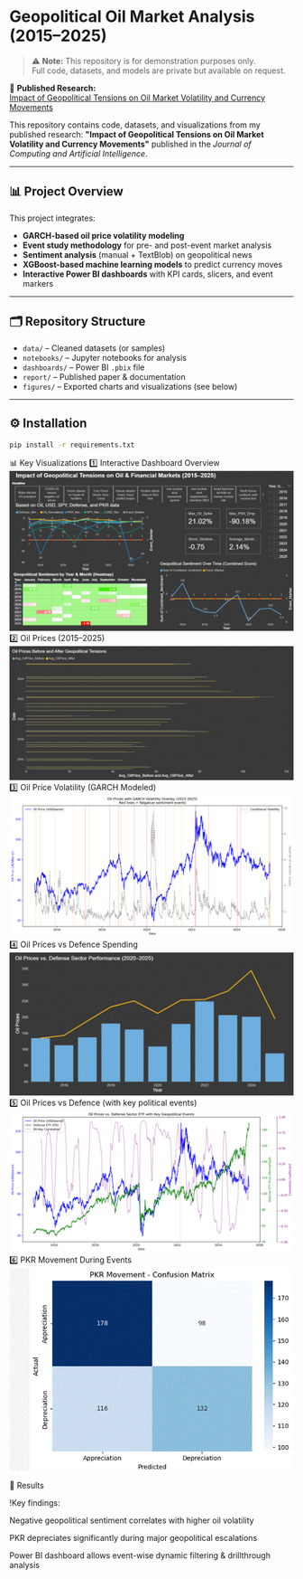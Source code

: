 # Geopolitical Oil Market Analysis (2015–2025)

> ⚠️ **Note:** This repository is for demonstration purposes only.  
> Full code, datasets, and models are private but available on request.

📖 **Published Research:**  
[Impact of Geopolitical Tensions on Oil Market Volatility and Currency Movements](https://jccair.org/index.php/jcai/article/view/3)

This repository contains code, datasets, and visualizations from my published research:
**"Impact of Geopolitical Tensions on Oil Market Volatility and Currency Movements"**
published in the *Journal of Computing and Artificial Intelligence*.

---

## 📊 Project Overview
This project integrates:
- **GARCH-based oil price volatility modeling**
- **Event study methodology** for pre- and post-event market analysis
- **Sentiment analysis** (manual + TextBlob) on geopolitical news
- **XGBoost-based machine learning models** to predict currency moves
- **Interactive Power BI dashboards** with KPI cards, slicers, and event markers

---

## 🗂 Repository Structure
- `data/` – Cleaned datasets (or samples)
- `notebooks/` – Jupyter notebooks for analysis
- `dashboards/` – Power BI `.pbix` file
- `report/` – Published paper & documentation
- `figures/` – Exported charts and visualizations (see below)

---

## ⚙️ Installation
```bash
pip install -r requirements.txt
```

📊 Key Visualizations
1️⃣ Interactive Dashboard Overview
![Dashboard](https://github.com/hamza9407/geopolitical-oil-market-analysis/blob/cb9a997c35a1ff7721dc96ae0a9254926ac2b5fa/dashboard.png)
2️⃣ Oil Prices (2015–2025)
![Oil Prices](https://github.com/hamza9407/geopolitical-oil-market-analysis/blob/760306b5c21017be0f7164161b9efd12f074fcb9/oil_prices.png)
3️⃣ Oil Price Volatility (GARCH Modeled)
![Oil GARCH Volatility](https://github.com/hamza9407/geopolitical-oil-market-analysis/blob/760306b5c21017be0f7164161b9efd12f074fcb9/oil_prices_garch_volatility.png)
4️⃣ Oil Prices vs Defence Spending
![Oil vs Defence](https://github.com/hamza9407/geopolitical-oil-market-analysis/blob/760306b5c21017be0f7164161b9efd12f074fcb9/oil_price_vs_defence.png)
5️⃣ Oil Prices vs Defence (with key political events)
![Oil vs Defence 2](https://github.com/hamza9407/geopolitical-oil-market-analysis/blob/760306b5c21017be0f7164161b9efd12f074fcb9/oil_prices_vs_defence.png)
6️⃣ PKR Movement During Events
![PKR Movement](https://github.com/hamza9407/geopolitical-oil-market-analysis/blob/760306b5c21017be0f7164161b9efd12f074fcb9/pkr_movement.png)

📑 Results

!Key findings:

Negative geopolitical sentiment correlates with higher oil volatility

PKR depreciates significantly during major geopolitical escalations

Power BI dashboard allows event-wise dynamic filtering & drillthrough analysis
